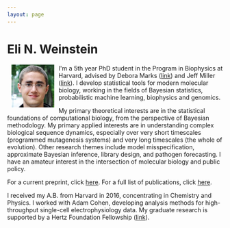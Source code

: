 ```yaml
---
layout: page
---
```


# Eli N. Weinstein

<img src="/images/Eli_Weinstein_square.jpg" alt="drawing" width="100" align="left" hspace="10">

I'm a 5th year PhD student in the Program in Biophysics at Harvard, advised by Debora Marks ([link](https://marks.hms.harvard.edu/index.html)) and Jeff Miller ([link](https://jwmi.github.io/)). I develop statistical tools for modern molecular biology, working in the fields of Bayesian statistics, probabilistic machine learning, biophysics and genomics.

My primary theoretical interests are in the statistical foundations of computational biology, from the perspective of Bayesian methodology. My primary applied interests are in understanding complex biological sequence dynamics, especially over very short timescales (programmed mutagenesis systems) and very long timescales (the whole of evolution). Other research themes include model misspecification, approximate Bayesian inference, library design, and pathogen forecasting. I have an amateur interest in the intersection of molecular biology and public policy.

For a current preprint, click [here](https://www.biorxiv.org/content/10.1101/2020.07.31.231381v1). For a full list of publications, click [here](https://scholar.google.com/citations?user=Tkv7cWAAAAAJ&hl=en).

I received my A.B. from Harvard in 2016, concentrating in Chemistry and Physics. I worked with Adam Cohen, developing analysis methods for high-throughput single-cell electrophysiology data. My graduate research is supported by a Hertz Foundation Fellowship ([link](https://www.hertzfoundation.org/)).

